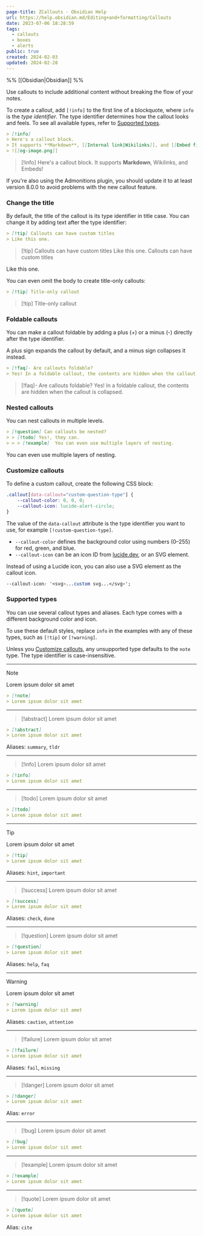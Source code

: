 ```yaml
---
page-title: ZCallouts - Obsidian Help
url: https://help.obsidian.md/Editing+and+formatting/Callouts
date: 2023-07-06 18:28:59
tags:
  - callouts
  - boxes
  - alerts
public: true
created: 2024-02-03
updated: 2024-02-28
---
```

%%
[[Obsidian|Obsidian]]
%%

Use callouts to include additional content without breaking the flow of your notes.

To create a callout, add `[!info]` to the first line of a blockquote, where `info` is the *type identifier*. The type identifier determines how the callout looks and feels. To see all available types, refer to [Supported types](https://help.obsidian.md/Editing+and+formatting/Callouts#Supported%20types).

```markdown
> [!info]
> Here's a callout block.
> It supports **Markdown**, [[Internal link|Wikilinks]], and [[Embed files|embeds]]!
> ![[og-image.png]]
```

> [!info]
> Here's a callout block.
> It supports **Markdown**, Wikilinks, and Embeds!

If you're also using the Admonitions plugin, you should update it to at least version 8.0.0 to avoid problems with the new callout feature.

### Change the title

By default, the title of the callout is its type identifier in title case. You can change it by adding text after the type identifier:

```markdown
> [!tip] Callouts can have custom titles
> Like this one.
```

> [!tip] Callouts can have custom titles
> Like this one.
Callouts can have custom titles

Like this one.

You can even omit the body to create title-only callouts:

```markdown
> [!tip] Title-only callout
```

> [!tip] Title-only callout
> 
### Foldable callouts

You can make a callout foldable by adding a plus (+) or a minus (-) directly after the type identifier.

A plus sign expands the callout by default, and a minus sign collapses it instead.

```markdown
> [!faq]- Are callouts foldable?
> Yes! In a foldable callout, the contents are hidden when the callout is collapsed.
```

> [!faq]- Are callouts foldable?
> Yes! In a foldable callout, the contents are hidden when the callout is collapsed.

### Nested callouts

You can nest callouts in multiple levels.

```markdown
> [!question] Can callouts be nested?
> > [!todo] Yes!, they can.
> > > [!example]  You can even use multiple layers of nesting.
```

You can even use multiple layers of nesting.

### Customize callouts

To define a custom callout, create the following CSS block:

```css
.callout[data-callout="custom-question-type"] {
    --callout-color: 0, 0, 0;
    --callout-icon: lucide-alert-circle;
}
```

The value of the `data-callout` attribute is the type identifier you want to use, for example `[!custom-question-type]`.

-   `--callout-color` defines the background color using numbers (0–255) for red, green, and blue.
-   `--callout-icon` can be an icon ID from [lucide.dev](https://lucide.dev/), or an SVG element.

Instead of using a Lucide icon, you can also use a SVG element as the callout icon.

```css
--callout-icon: '<svg>...custom svg...</svg>';
```

### Supported types

You can use several callout types and aliases. Each type comes with a different background color and icon.

To use these default styles, replace `info` in the examples with any of these types, such as `[!tip]` or `[!warning]`.

Unless you [Customize callouts](https://help.obsidian.md/Editing+and+formatting/Callouts#Customize%20callouts), any unsupported type defaults to the `note` type. The type identifier is case-insensitive.
___
> [!note]
> Lorem ipsum dolor sit amet

```markdown
> [!note]
> Lorem ipsum dolor sit amet
```
___
> [!abstract]
> Lorem ipsum dolor sit amet

```markdown
> [!abstract]
> Lorem ipsum dolor sit amet
```
Aliases: `summary`, `tldr`
___
> [!info]
> Lorem ipsum dolor sit amet

```markdown
> [!info]
> Lorem ipsum dolor sit amet
```
___
> [!todo]
> Lorem ipsum dolor sit amet

```markdown
> [!todo]
> Lorem ipsum dolor sit amet
```
___
> [!tip]
> Lorem ipsum dolor sit amet

```markdown
> [!tip]
> Lorem ipsum dolor sit amet
```
Aliases: `hint`, `important`
___
> [!success]
> Lorem ipsum dolor sit amet

```markdown
> [!success]
> Lorem ipsum dolor sit amet
```
Aliases: `check`, `done`
___
> [!question]
> Lorem ipsum dolor sit amet

```markdown
> [!question]
> Lorem ipsum dolor sit amet
```
Aliases: `help`, `faq`
___
> [!warning]
> Lorem ipsum dolor sit amet

```markdown
> [!warning]
> Lorem ipsum dolor sit amet
```

Aliases: `caution`, `attention`
___
> [!failure]
> Lorem ipsum dolor sit amet

```markdown
> [!failure]
> Lorem ipsum dolor sit amet
```
Aliases: `fail`, `missing`
___
> [!danger]
> Lorem ipsum dolor sit amet

```markdown
> [!danger]
> Lorem ipsum dolor sit amet
```
Alias: `error`
___
> [!bug]
> Lorem ipsum dolor sit amet

```markdown
> [!bug]
> Lorem ipsum dolor sit amet
```
___
> [!example]
> Lorem ipsum dolor sit amet

```markdown
> [!example]
> Lorem ipsum dolor sit amet
```
___
> [!quote]
> Lorem ipsum dolor sit amet
```markdown
> [!quote]
> Lorem ipsum dolor sit amet
```
Alias: `cite`